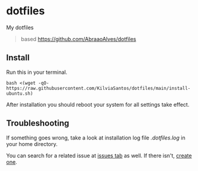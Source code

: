 # dotfiles
My dotfiles 

> based https://github.com/AbraaoAlves/dotfiles

## Install

Run this in your terminal.

```
bash <(wget -qO- https://raw.githubusercontent.com/KilviaSantos/dotfiles/main/install-ubuntu.sh)
```

After installation you should reboot your system for all settings take effect.

## Troubleshooting

If something goes wrong, take a look at installation log file _.dotfiles.log_ in your home directory.

You can search for a related issue at [issues tab](https://github.com/KilviaSantos/dotfiles/issues) as well. If there isn't, [create one](https://github.com/KilviaSantos/dotfiles/issues/new).
